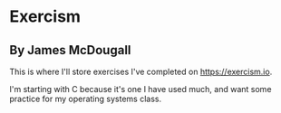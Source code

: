 # Exercism
## By James McDougall
This is where I'll store exercises I've completed on https://exercism.io.

I'm starting with C because it's one I have used much, and want some practice for my operating systems class.
